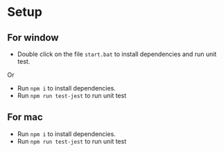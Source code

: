 # Setup
## For window
- Double click on the file `start.bat` to install dependencies and run unit test.

Or

- Run `npm i` to install dependencies.
- Run  `npm run test-jest` to run unit test
## For mac
- Run `npm i` to install dependencies.
- Run  `npm run test-jest` to run unit test
